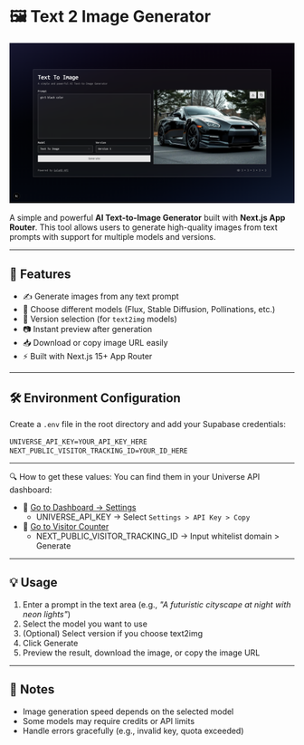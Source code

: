 # 🖼️ Text 2 Image Generator

![Preview](./public/preview.png)

A simple and powerful **AI Text-to-Image Generator** built with **Next.js App Router**.
This tool allows users to generate high-quality images from text prompts with support for multiple models and versions.

---

## 🚀 Features

- ✍️ Generate images from any text prompt
- 🎨 Choose different models (Flux, Stable Diffusion, Pollinations, etc.)
- 🔢 Version selection (for `text2img` models)
- 📷 Instant preview after generation
- 📥 Download or copy image URL easily
- ⚡ Built with Next.js 15+ App Router

---

## 🛠️ Environment Configuration

Create a `.env` file in the root directory and add your Supabase credentials:

```env
UNIVERSE_API_KEY=YOUR_API_KEY_HERE
NEXT_PUBLIC_VISITOR_TRACKING_ID=YOUR_ID_HERE
```

---

🔍 How to get these values:
You can find them in your Universe API dashboard:
- 🔗 [Go to Dashboard → Settings](https://api.galaxd.com/dashboard)
    - UNIVERSE_API_KEY → Select `Settings > API Key > Copy`
- 🔗 [Go to Visitor Counter](https://visitorcounter.galaxd.com/)
    - NEXT_PUBLIC_VISITOR_TRACKING_ID → Input whitelist domain > Generate

---

## 💡 Usage
1. Enter a prompt in the text area (e.g., _"A futuristic cityscape at night with neon lights"_)
2. Select the model you want to use
3. (Optional) Select version if you choose text2img
4. Click Generate
5. Preview the result, download the image, or copy the image URL

---

## 📌 Notes
- Image generation speed depends on the selected model
- Some models may require credits or API limits
- Handle errors gracefully (e.g., invalid key, quota exceeded)